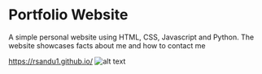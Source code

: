 # Portfolio Website

A simple personal website using HTML, CSS, Javascript and Python.
The website showcases facts about me and how to contact me

https://rsandu1.github.io/
![alt text](https://github.com/[username]/[reponame]/blob/[branch]/image.jpg?raw=true)
